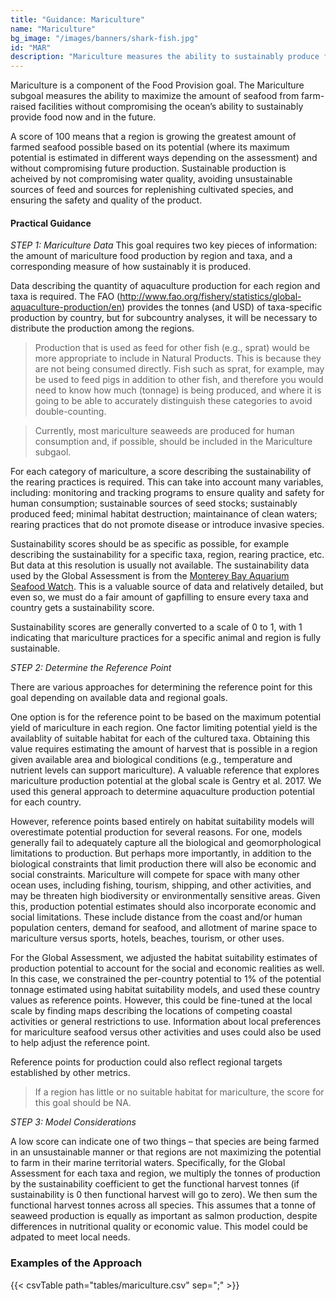 ```yaml
---
title: "Guidance: Mariculture"
name: "Mariculture"
bg_image: "/images/banners/shark-fish.jpg"
id: "MAR"
description: "Mariculture measures the ability to sustainably produce food from farm facilities."
---
```


Mariculture is a component of the Food Provision goal.  The Mariculture subgoal measures the ability to maximize the amount of seafood from farm-raised facilities without compromising the ocean’s ability to sustainably provide food now and in the future. 

A score of 100 means that a region is growing the greatest amount of farmed seafood possible based on its potential (where its maximum potential is estimated in different ways depending on the assessment) and without compromising future production.  Sustainable production is acheived by not compromising water quality, avoiding unsustainable sources of feed and sources for replenishing cultivated species, and ensuring the safety and quality of the product. 

#### Practical Guidance

*_STEP 1: Mariculture Data_*
This goal requires two key pieces of information: the amount of mariculture food production by region and taxa, and a corresponding measure of how sustainably it is produced.

Data describing the quantity of aquaculture production for each region and taxa is required. The FAO (http://www.fao.org/fishery/statistics/global-aquaculture-production/en) provides the tonnes (and USD) of taxa-specific production by country, but for subcountry analyses, it will be necessary to  distribute the production among the regions.

> Production that is used as feed for other fish (e.g., sprat) would be more appropriate to include in Natural Products. This is because they are not being consumed directly. Fish such as sprat, for example, may be used to feed pigs in addition to other fish, and therefore you would need to know how much (tonnage) is being produced, and where it is going to be able to accurately distinguish these categories to avoid double-counting.

> Currently, most mariculture seaweeds are produced for human consumption and, if possible, should be included in the Mariculture subgaol.

For each category of mariculture, a score describing the sustainability of the rearing practices is required. This can take into account many variables, including: monitoring and tracking programs to ensure quality and safety for human consumption; sustainable sources of seed stocks; sustainably produced feed; minimal habitat destruction; maintainance of clean waters; rearing practices that do not promote disease or introduce invasive species.  

Sustainability scores should be as specific as possible, for example describing the sustainability for a specific taxa, region, rearing practice, etc.  But data at this resolution is usually not available.  The sustainability data used by the Global Assessment is from the [Monterey Bay Aquarium Seafood Watch](https://www.seafoodwatch.org/recommendations/search?query=).  This is a valuable source of data and relatively detailed, but even so, we must do a fair amount of gapfilling to ensure every taxa and country gets a sustainability score.

Sustainability scores are generally converted to a scale of 0 to 1, with 1 indicating that mariculture practices for a specific animal and region is fully sustainable.

*_STEP 2: Determine the Reference Point_*

There are various approaches for determining the reference point for this goal depending on available data and regional goals. 

One option is for the reference point to be based on the maximum potential yield of mariculture in each region.  One factor limiting potential yield is the availablity of suitable habitat for each of the cultured taxa. Obtaining this value requires estimating the amount of harvest that is possible in a region given available area and biological conditions (e.g., temperature and nutrient levels can support mariculture). A valuable reference that explores mariculture production potential at the global scale is Gentry et al. 2017.  We used this general approach to determine aquaculture production potential for each country.    

However, reference points based entirely on habitat suitability models will overestimate potential production for several reasons. For one, models generally fail to adequately capture all the biological and geomorphological limitations to production. But perhaps more importantly, in addition to the biological constraints that limit production there will also be economic and social constraints. Mariculture will compete for space with many other ocean uses, including fishing, tourism, shipping, and other activities, and may be threaten high biodiversity or environmentally sensitive areas. Given this, production potential estimates should also incorporate economic and social limitations. These include distance from the coast and/or human population centers, demand for seafood, and allotment of marine space to mariculture versus sports, hotels, beaches, tourism, or other uses. 

For the Global Assessment, we adjusted the habitat suitability estimates of production potential to account for the social and economic realities as well.  In this case, we constrained the per-country potential to 1% of the potential tonnage estimated using habitat suitability models, and used these country values as reference points. However, this could be fine-tuned at the local scale by finding maps describing the locations of competing coastal activities or general restrictions to use. Information about local preferences for mariculture seafood versus other activities and uses could also be used to help adjust the reference point.

Reference points for production could also reflect regional targets established by other metrics.

> If a region has little or no suitable habitat for mariculture, the score for this goal should be NA. 

*_STEP 3: Model Considerations_*

A low score can indicate one of two things – that species are being farmed in an unsustainable manner or that regions are not maximizing the potential to farm in their marine territorial waters. Specifically, for the Global Assessment for each taxa and region, we multiply the tonnes of production by the sustainability coefficient to get the functional harvest tonnes (if sustainability is 0 then functional harvest will go to zero).  We then sum the functional harvest tonnes across all species. This assumes that a tonne of seaweed production is equally as important as salmon production, despite differences in nutritional quality or economic value. This model could be adpated to meet local needs.

### Examples of the Approach
{{< csvTable path="tables/mariculture.csv"  sep=";" >}}
